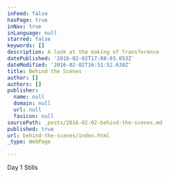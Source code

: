 ```yaml
---
inFeed: false
hasPage: true
inNav: true
inLanguage: null
starred: false
keywords: []
description: A look at the making of Transference
datePublished: '2016-02-02T17:08:03.053Z'
dateModified: '2016-02-02T16:51:52.638Z'
title: Behind the Scenes
author: []
authors: []
publisher:
  name: null
  domain: null
  url: null
  favicon: null
sourcePath: _posts/2016-02-02-behind-the-scenes.md
published: true
url: behind-the-scenes/index.html
_type: WebPage

---
```

Day 1 Stills